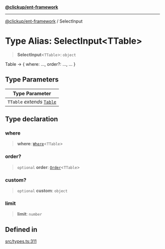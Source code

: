 [**@clickup/ent-framework**](../README.md)

***

[@clickup/ent-framework](../globals.md) / SelectInput

# Type Alias: SelectInput\<TTable\>

> **SelectInput**\<`TTable`\>: `object`

Table -> { where: ..., order?: ..., ... }

## Type Parameters

| Type Parameter |
| ------ |
| `TTable` *extends* [`Table`](Table.md) |

## Type declaration

### where

> **where**: [`Where`](Where.md)\<`TTable`\>

### order?

> `optional` **order**: [`Order`](Order.md)\<`TTable`\>

### custom?

> `optional` **custom**: `object`

### limit

> **limit**: `number`

## Defined in

[src/types.ts:311](https://github.com/clickup/ent-framework/blob/master/src/types.ts#L311)

